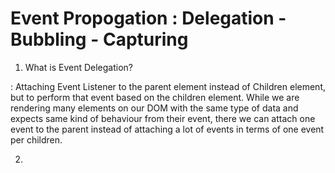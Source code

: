 # Event Propogation : Delegation - Bubbling - Capturing

1. What is Event Delegation?

: Attaching Event Listener to the parent element instead of Children element, but to perform that event based on the children element. While we are rendering many elements on our DOM with the same type of data and expects same kind of behaviour from their event, there we can attach one event to the parent instead of attaching a lot of events in terms of one event per children.

2. 